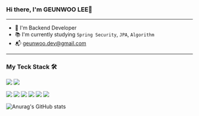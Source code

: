 ### Hi there, I'm GEUNWOO LEE👋
---
- 📌 I'm Backend Developer
- 📚 I'm currently studying `Spring Security`, `JPA`, `Algorithm`
- 📬 geunwoo.dev@gmail.com
---
### My Teck Stack 🛠
<img src="https://img.shields.io/badge/JAVA-3884FF?style=for-the-badge&logo=JAVA&logoColor=white"> <img src="https://img.shields.io/badge/Python-3776AB?style=for-the-badge&logo=Python&logoColor=white">

<img src="https://img.shields.io/badge/Spring-6DB33F?style=for-the-badge&logo=Spring&logoColor=white"> <img src="https://img.shields.io/badge/Spring Boot-6DB33F?style=for-the-badge&logo=Spring Boot&logoColor=white"> <img src="https://img.shields.io/badge/Spring Security-6DB33F?style=for-the-badge&logo=Spring Security&logoColor=white"> <img src="https://img.shields.io/badge/JPA-6DB33F?style=for-the-badge&logo=Spring&logoColor=white"> <img src="https://img.shields.io/badge/MySQL-4479A1?style=for-the-badge&logo=MySQL&logoColor=white"> <img src="https://img.shields.io/badge/GitKraken-179287?style=for-the-badge&logo=GitKraken&logoColor=white"> 

![Anurag's GitHub stats](https://github-readme-stats.vercel.app/api?username=player-geun&show_icons=true&theme=react)
